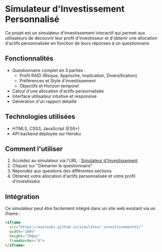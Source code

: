 # Simulateur d'Investissement Personnalisé

Ce projet est un simulateur d'investissement interactif qui permet aux utilisateurs de découvrir leur profil d'investisseur et d'obtenir une allocation d'actifs personnalisée en fonction de leurs réponses à un questionnaire.

## Fonctionnalités

- Questionnaire complet en 3 parties :
  - Profil RAID (Risque, Approche, Implication, Diversification)
  - Préférences et Style d'investissement
  - Objectifs et Horizon temporel
- Calcul d'une allocation d'actifs personnalisée
- Interface utilisateur intuitive et responsive
- Génération d'un rapport détaillé

## Technologies utilisées

- HTML5, CSS3, JavaScript (ES6+)
- API backend déployée sur Heroku

## Comment l'utiliser

1. Accédez au simulateur via l'URL : [Simulateur d'Investissement](https://axeloaki.github.io/simulateur-investissementV1/)
2. Cliquez sur "Démarrer le questionnaire"
3. Répondez aux questions des différentes sections
4. Obtenez votre allocation d'actifs personnalisée et votre profil d'investisseur

## Intégration

Ce simulateur peut être facilement intégré dans un site web existant via un iframe :

```html
<iframe 
  src="https://axeloaki.github.io/simulateur-investissementV1/" 
  width="100%" 
  height="700px" 
  frameborder="0">
</iframe>
``` 